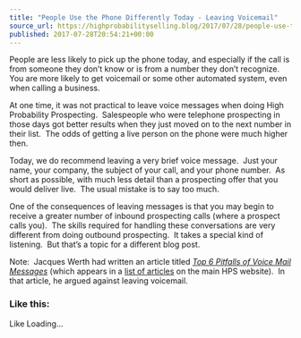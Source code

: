 ```yaml
---
title: "People Use the Phone Differently Today - Leaving Voicemail"
source_url: https://highprobabilityselling.blog/2017/07/28/people-use-the-phone-differently-today-voicemail
published: 2017-07-28T20:54:21+00:00
---
```

People are less likely to pick up the phone today, and especially if the call is from someone they don’t know or is from a number they don’t recognize.  You are more likely to get voicemail or some other automated system, even when calling a business.


At one time, it was not practical to leave voice messages when doing High Probability Prospecting.  Salespeople who were telephone prospecting in those days got better results when they just moved on to the next number in their list.  The odds of getting a live person on the phone were much higher then.


Today, we do recommend leaving a very brief voice message.  Just your name, your company, the subject of your call, and your phone number.  As short as possible, with much less detail than a prospecting offer that you would deliver live.  The usual mistake is to say too much.


One of the consequences of leaving messages is that you may begin to receive a greater number of inbound prospecting calls (where a prospect calls you).  The skills required for handling these conversations are very different from doing outbound prospecting.  It takes a special kind of listening.  But that’s a topic for a different blog post.


Note:  Jacques Werth had written an article titled [*Top 6 Pitfalls of Voice Mail Messages*](http://www.highprobsell.com/articles/voicemail.html) (which appears in a [list of articles](http://www.highprobsell.com/articles/index.html) on the main HPS website).  In that article, he argued against leaving voicemail.


### Like this:

Like Loading...
